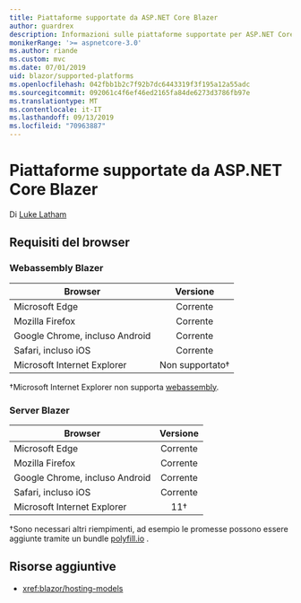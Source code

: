 ```yaml
---
title: Piattaforme supportate da ASP.NET Core Blazer
author: guardrex
description: Informazioni sulle piattaforme supportate per ASP.NET Core blazer.
monikerRange: '>= aspnetcore-3.0'
ms.author: riande
ms.custom: mvc
ms.date: 07/01/2019
uid: blazor/supported-platforms
ms.openlocfilehash: 042fbb1b2c7f92b7dc6443319f3f195a12a55adc
ms.sourcegitcommit: 092061c4f6ef46ed2165fa84de6273d3786fb97e
ms.translationtype: MT
ms.contentlocale: it-IT
ms.lasthandoff: 09/13/2019
ms.locfileid: "70963887"
---
```

# <a name="aspnet-core-blazor-supported-platforms"></a>Piattaforme supportate da ASP.NET Core Blazer

Di [Luke Latham](https://github.com/guardrex)

## <a name="browser-requirements"></a>Requisiti del browser

### <a name="blazor-webassembly"></a>Webassembly Blazer

| Browser                          | Versione               |
| -------------------------------- | :-------------------: |
| Microsoft Edge                   | Corrente               |
| Mozilla Firefox                  | Corrente               |
| Google Chrome, incluso Android | Corrente               |
| Safari, incluso iOS            | Corrente               |
| Microsoft Internet Explorer      | Non supportato&dagger; |

&dagger;Microsoft Internet Explorer non supporta [webassembly](https://webassembly.org).

### <a name="blazor-server"></a>Server Blazer

| Browser                          | Versione    |
| -------------------------------- | :--------: |
| Microsoft Edge                   | Corrente    |
| Mozilla Firefox                  | Corrente    |
| Google Chrome, incluso Android | Corrente    |
| Safari, incluso iOS            | Corrente    |
| Microsoft Internet Explorer      | 11&dagger; |

&dagger;Sono necessari altri riempimenti, ad esempio le promesse possono essere aggiunte tramite un bundle [polyfill.io](https://polyfill.io/v3/) .

## <a name="additional-resources"></a>Risorse aggiuntive

* <xref:blazor/hosting-models>
